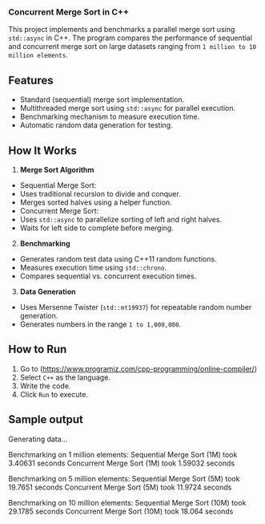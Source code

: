 
### Concurrent Merge Sort in C++ ###

This project implements and benchmarks a parallel merge sort using `std::async` in C++. The program compares the performance of sequential and concurrent merge sort on large datasets ranging from `1 million to 10 million elements`.

## Features

- Standard (sequential) merge sort implementation.
- Multithreaded merge sort using `std::async` for parallel execution.
- Benchmarking mechanism to measure execution time.
- Automatic random data generation for testing.

## How It Works

1. **Merge Sort Algorithm**
  - Sequential Merge Sort:
  - Uses traditional recursion to divide and conquer.
  - Merges sorted halves using a helper function.
  - Concurrent Merge Sort:
  - Uses `std::async` to parallelize sorting of left and right halves.
  - Waits for left side to complete before merging.

2. **Benchmarking**
- Generates random test data using C++11 random functions.
- Measures execution time using `std::chrono`.
- Compares sequential vs. concurrent execution times.

3. **Data Generation**
- Uses Mersenne Twister (`std::mt19937`) for repeatable random number generation.
- Generates numbers in the range `1 to 1,000,000`.

## How to Run 

1. Go to (https://www.programiz.com/cpp-programming/online-compiler/)
2. Select `C++` as the language.
3. Write the code.
4. Click `Run` to execute.

## Sample output

Generating data...

Benchmarking on 1 million elements:
Sequential Merge Sort (1M) took 3.40631 seconds
Concurrent Merge Sort (1M) took 1.59032 seconds

Benchmarking on 5 million elements:
Sequential Merge Sort (5M) took 19.7651 seconds
Concurrent Merge Sort (5M) took 11.9724 seconds

Benchmarking on 10 million elements:
Sequential Merge Sort (10M) took 29.1785 seconds
Concurrent Merge Sort (10M) took 18.064 seconds